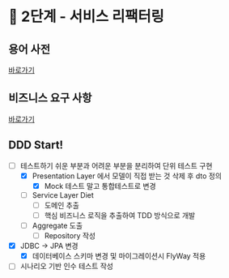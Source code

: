 # 🚀 2단계 - 서비스 리팩터링

## 용어 사전

[바로가기](../README.md)

## 비즈니스 요구 사항

[바로가기](step1.md)

## DDD Start!

- [ ] 테스트하기 쉬운 부분과 어려운 부분을 분리하여 단위 테스트 구현
  - [X] Presentation Layer 에서 모델이 직접 받는 것 삭제 후 dto 정의
    - [X] Mock 테스트 말고 통합테스트로 변경
  - [ ] Service Layer Diet
    - [ ] 도메인 추출
    - [ ] 핵심 비즈니스 로직을 추출하여 TDD 방식으로 개발
  - [ ] Aggregate 도출
    - [ ] Repository 작성
- [X] JDBC -> JPA 변경
  - [X] 데이터베이스 스키마 변경 및 마이그레이션시 FlyWay 적용
- [ ] 시나리오 기반 인수 테스트 작성
